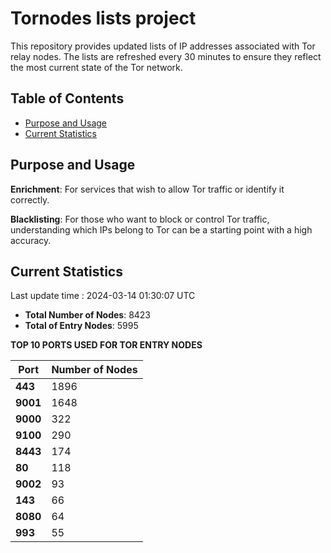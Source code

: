 # Tornodes lists project

This repository provides updated lists of IP addresses associated with Tor relay nodes. The lists are refreshed every 30 minutes to ensure they reflect the most current state of the Tor network.

## Table of Contents

- [Purpose and Usage](#purpose-and-usage)
- [Current Statistics](#current-statistics)


## Purpose and Usage

**Enrichment**: For services that wish to allow Tor traffic or identify it correctly.

**Blacklisting**: For those who want to block or control Tor traffic, understanding which IPs belong to Tor can be a starting point with a high accuracy.

## Current Statistics

Last update time : 2024-03-14 01:30:07 UTC

- **Total Number of Nodes**: 8423
- **Total of Entry Nodes**: 5995

**TOP 10 PORTS USED FOR TOR ENTRY NODES**

| **Port** | **Number of Nodes** |
|------|-----------------|
| **443**   | 1896  |
| **9001**   | 1648  |
| **9000**   | 322  |
| **9100**   | 290  |
| **8443**   | 174  |
| **80**   | 118  |
| **9002**   | 93  |
| **143**   | 66  |
| **8080**   | 64  |
| **993**   | 55  |

